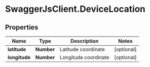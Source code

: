 # SwaggerJsClient.DeviceLocation

## Properties
Name | Type | Description | Notes
------------ | ------------- | ------------- | -------------
**latitude** | **Number** | Latitude coordinate | [optional] 
**longitude** | **Number** | Longitude coordinate | [optional] 


